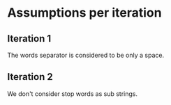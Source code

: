 # Assumptions per iteration

## Iteration 1
 The words separator is considered to be only a space.

## Iteration 2
 We don't consider stop words as sub strings.